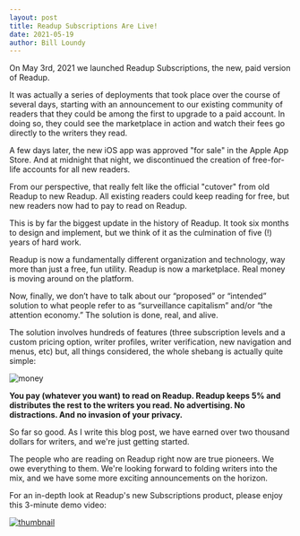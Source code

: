 ```yaml
---
layout: post
title: Readup Subscriptions Are Live! 
date: 2021-05-19
author: Bill Loundy
---
```

On May 3rd, 2021 we launched Readup Subscriptions, the new, paid version of Readup. 

It was actually a series of deployments that took place over the course of several days, starting with an announcement to our existing community of readers that they could be among the first to upgrade to a paid account. In doing so, they could see the marketplace in action and watch their fees go directly to the writers they read. 

A few days later, the new iOS app was approved "for sale" in the Apple App Store. And at midnight that night, we discontinued the creation of free-for-life accounts for all new readers. 

From our perspective, that really felt like the official "cutover" from old Readup to new Readup. All existing readers could keep reading for free, but new readers now had to pay to read on Readup.

This is by far the biggest update in the history of Readup. It took six months to design and implement, but we think of it as the culmination of five (!) years of hard work.

Readup is now a fundamentally different organization and technology, way more than just a free, fun utility. Readup is now a marketplace. Real money is moving around on the platform. 

Now, finally, we don’t have to talk about our “proposed” or “intended” solution to what people refer to as “surveillance capitalism” and/or “the attention economy.” The solution is done, real, and alive.

The solution involves hundreds of features (three subscription levels and a custom pricing option, writer profiles, writer verification, new navigation and menus, etc) but, all things considered, the whole shebang is actually quite simple:

![money](https://static.readup.com/app/images/home/watch-money.png)

<strong>You pay (whatever you want) to read on Readup. Readup keeps 5% and distributes the rest to the writers you read. No advertising. No distractions. And no invasion of your privacy.</strong>

So far so good. As I write this blog post, we have earned over two thousand dollars for writers, and we're just getting started. 

The people who are reading on Readup right now are true pioneers. We owe everything to them. We're looking forward to folding writers into the mix, and we have some more exciting announcements on the horizon. 

For an in-depth look at Readup's new Subscriptions product, please enjoy this 3-minute demo video: 

[![thumbnail](https://static.readup.com/email-content/introducing-readup-youtube-thumb.png)](https://www.youtube.com/watch?v=JwQOsdnywUs)